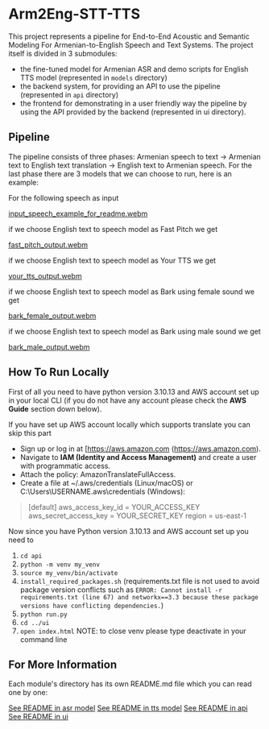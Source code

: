# Arm2Eng-STT-TTS

This project represents a pipeline for End-to-End Acoustic and Semantic Modeling For Armenian-to-English Speech and Text Systems. The project itself is divided in 3 submodules:

* the fine-tuned model for Armenian ASR and demo scripts for English TTS model (represented in `models` directory)
* the backend system, for providing an API to use the pipeline (represented in `api` directory)
* the frontend for demonstrating in a user friendly way the pipeline by using the API provided by the backend (represented in ui directory).

## Pipeline

The pipeline consists of three phases: Armenian speech to text -> Armenian text to English text translation -> English text to Armenian speech. For the last phase there are 3 models that we can choose to run, here is an example:

For the following speech as input

[input_speech_example_for_readme.webm](https://github.com/user-attachments/assets/6968a6e6-bc74-4f14-b5d1-395de7defb6e)

if we choose English text to speech model as Fast Pitch we get

[fast_pitch_output.webm](https://github.com/user-attachments/assets/192e82fe-6cd1-4cec-ae0a-42d8062223d4)

if we choose English text to speech model as Your TTS we get

[your_tts_output.webm](https://github.com/user-attachments/assets/ff1a2a2f-e0c8-4eb8-9b02-0d2a89d10ff7)

if we choose English text to speech model as Bark using female sound we get

[bark_female_output.webm](https://github.com/user-attachments/assets/1497a306-9f33-433e-8724-1bc106cca038)

if we choose English text to speech model as Bark using male sound we get

[bark_male_output.webm](https://github.com/user-attachments/assets/eeeb8bb7-692b-4406-8678-9b16481cbab6)

## How To Run Locally
First of all you need to have python version 3.10.13 and AWS account set up in your local CLI (if you do not have any account please check the **AWS Guide** section down below).

If you have set up AWS account locally which supports translate you can skip this part
- Sign up or log in at [https://aws.amazon.com (https://aws.amazon.com).
- Navigate to **IAM (Identity and Access Management)** and create a user with programmatic access.
- Attach the policy: AmazonTranslateFullAccess.
- Create a file at ~/.aws/credentials (Linux/macOS) or C:\Users\USERNAME\.aws\credentials (Windows):
> [default]
aws_access_key_id = YOUR_ACCESS_KEY
aws_secret_access_key = YOUR_SECRET_KEY
region = us-east-1

Now since you have Python version 3.10.13 and AWS account set up you need to
1) `cd api`
2) `python -m venv my_venv`
3) `source my_venv/bin/activate`
4) `install_required_packages.sh` (requirements.txt file is not used to avoid package version conflicts such as `ERROR: Cannot install -r requirements.txt (line 67) and networkx==3.3 because these package versions have conflicting dependencies.`)
5) `python run.py`
6) `cd ../ui`
7) `open index.html`
NOTE: to close venv please type deactivate in your command line

## For More Information
Each module's directory has its own README.md file which you can read one by one:

[See README in asr model](models/asr/README.md)
[See README in tts model](models/tts/README.md)
[See README in api](api/README.md)
[See README in ui](ui/README.md)
